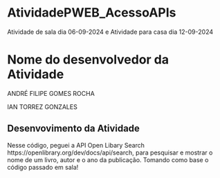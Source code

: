 # AtividadePWEB_AcessoAPIs
Atividade de sala dia 06-09-2024 e Atividade para casa dia 12-09-2024
<h1> Nome do desenvolvedor da Atividade </h1>
<P>ANDRÉ FILIPE GOMES ROCHA</P>
<P>IAN TORREZ GONZALES</P>

<h2> Desenvovimento da Atividade </h2>
<P> Nesse código, peguei a API Open Libary Search https://openlibrary.org/dev/docs/api/search, para pesquisar e mostrar o nome de um livro, autor e o ano da publicação. Tomando como base o código passado em sala! </P>
